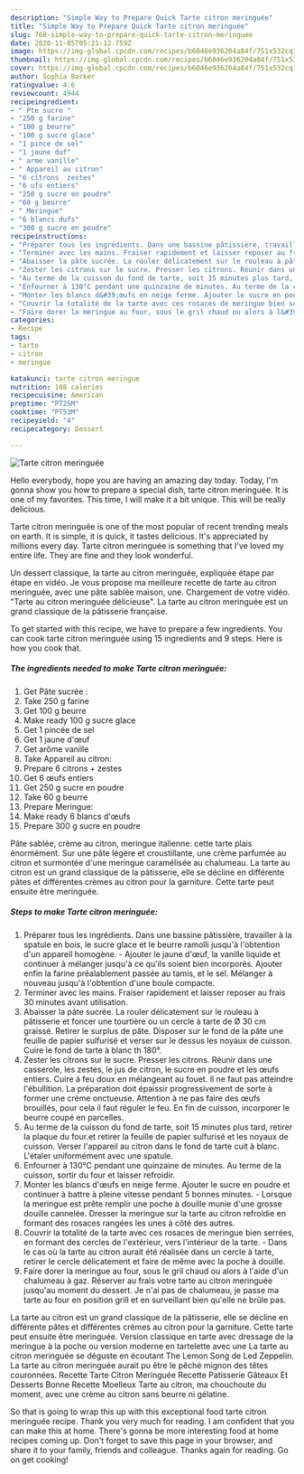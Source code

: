 ```yaml
---
description: "Simple Way to Prepare Quick Tarte citron meringuée"
title: "Simple Way to Prepare Quick Tarte citron meringuée"
slug: 768-simple-way-to-prepare-quick-tarte-citron-meringuee
date: 2020-11-05T05:21:12.759Z
image: https://img-global.cpcdn.com/recipes/b6046e936204a84f/751x532cq70/tarte-citron-meringuee-photo-principale-de-la-recette.jpg
thumbnail: https://img-global.cpcdn.com/recipes/b6046e936204a84f/751x532cq70/tarte-citron-meringuee-photo-principale-de-la-recette.jpg
cover: https://img-global.cpcdn.com/recipes/b6046e936204a84f/751x532cq70/tarte-citron-meringuee-photo-principale-de-la-recette.jpg
author: Sophia Barker
ratingvalue: 4.6
reviewcount: 4944
recipeingredient:
- " Pte sucre "
- "250 g farine"
- "100 g beurre"
- "100 g sucre glace"
- "1 pince de sel"
- "1 jaune duf"
- " arme vanille"
- " Appareil au citron"
- "6 citrons  zestes"
- "6 ufs entiers"
- "250 g sucre en poudre"
- "60 g beurre"
- " Meringue"
- "6 blancs dufs"
- "300 g sucre en poudre"
recipeinstructions:
- "Préparer tous les ingrédients. Dans une bassine pâtissière, travailler à la spatule en bois, le sucre glace et le beurre ramolli jusqu&#39;à l&#39;obtention d&#39;un appareil homogène. Ajouter le jaune d&#39;œuf, la vanille liquide et continuer à mélanger jusqu&#39;à ce qu&#39;ils soient bien incorporés. Ajouter enfin la farine préalablement passée au tamis, et le sel. Mélanger à nouveau jusqu&#39;à l&#39;obtention d&#39;une boule compacte."
- "Terminer avec les mains. Fraiser rapidement et laisser reposer au frais 30 minutes avant utilisation."
- "Abaisser la pâte sucrée. La rouler délicatement sur le rouleau à pâtisserie et foncer une tourtière ou un cercle à tarte de Ø 30 cm graissé. Retirer le surplus de pâte. Disposer sur le fond de la pâte une feuille de papier sulfurisé et verser sur le dessus les noyaux de cuisson. Cuire le fond de tarte à blanc th 180°."
- "Zester les citrons sur le sucre. Presser les citrons. Réunir dans une casserole, les zestes, le jus de citron, le sucre en poudre et les œufs entiers. Cuire à feu doux en mélangeant au fouet. Il ne faut pas atteindre l&#39;ébullition. La préparation doit épaissir progressivement de sorte à former une crème onctueuse. Attention à ne pas faire des œufs brouillés, pour cela il faut réguler le feu. En fin de cuisson, incorporer le beurre coupé en parcelles."
- "Au terme de la cuisson du fond de tarte, soit 15 minutes plus tard, retirer la plaque du four.et retirer la feuille de papier sulfurisé et les noyaux de cuisson. Verser l&#39;appareil au citron dans le fond de tarte cuit à blanc. L&#39;étaler uniformément avec une spatule."
- "Enfourner à 130°C pendant une quinzaine de minutes. Au terme de la cuisson, sortir du four et laisser refroidir."
- "Monter les blancs d&#39;œufs en neige ferme. Ajouter le sucre en poudre et continuer à battre à pleine vitesse pendant 5 bonnes minutes. Lorsque la meringue est prête remplir une poche à douille munie d&#39;une grosse douille cannelée. Dresser la meringue sur la tarte au citron refroidie en formant des rosaces rangées les unes à côté des autres."
- "Couvrir la totalité de la tarte avec ces rosaces de meringue bien serrées, en formant des cercles de l&#39;extérieur, vers l&#39;intérieur de la tarte. Dans le cas où la tarte au citron aurait été réalisée dans un cercle à tarte, retirer le cercle délicatement et faire de même avec la poche à douille."
- "Faire dorer la meringue au four, sous le gril chaud ou alors à l&#39;aide d&#39;un chalumeau à gaz. Réserver au frais votre tarte au citron meringuée jusqu&#39;au moment du dessert. Je n&#39;ai pas de chalumeau, je passe ma tarte au four en position grill et en surveillant bien qu&#39;elle ne brûle pas."
categories:
- Recipe
tags:
- tarte
- citron
- meringue

katakunci: tarte citron meringue 
nutrition: 108 calories
recipecuisine: American
preptime: "PT25M"
cooktime: "PT53M"
recipeyield: "4"
recipecategory: Dessert

---
```



![Tarte citron meringuée](https://img-global.cpcdn.com/recipes/b6046e936204a84f/751x532cq70/tarte-citron-meringuee-photo-principale-de-la-recette.jpg)

Hello everybody, hope you are having an amazing day today. Today, I'm gonna show you how to prepare a special dish, tarte citron meringuée. It is one of my favorites. This time, I will make it a bit unique. This will be really delicious.

Tarte citron meringuée is one of the most popular of recent trending meals on earth. It is simple, it is quick, it tastes delicious. It's appreciated by millions every day. Tarte citron meringuée is something that I've loved my entire life. They are fine and they look wonderful.

Un dessert classique, la tarte au citron meringuée, expliquée étape par étape en vidéo. Je vous propose ma meilleure recette de tarte au citron meringuée, avec une pâte sablée maison, une. Chargement de votre vidéo. &#34;Tarte au citron meringuée délicieuse&#34;. La tarte au citron meringuée est un grand classique de la pâtisserie française.


To get started with this recipe, we have to prepare a few ingredients. You can cook tarte citron meringuée using 15 ingredients and 9 steps. Here is how you cook that.

<!--inarticleads1-->

##### The ingredients needed to make Tarte citron meringuée:

1. Get  Pâte sucrée :
1. Take 250 g farine
1. Get 100 g beurre
1. Make ready 100 g sucre glace
1. Get 1 pincée de sel
1. Get 1 jaune d&#39;œuf
1. Get  arôme vanille
1. Take  Appareil au citron:
1. Prepare 6 citrons + zestes
1. Get 6 œufs entiers
1. Get 250 g sucre en poudre
1. Take 60 g beurre
1. Prepare  Meringue:
1. Make ready 6 blancs d&#39;œufs
1. Prepare 300 g sucre en poudre


Pâte sablée, crème au citron, meringue italienne: cette tarte plais énormément. Sur une pâte légère et croustillante, une crème parfumée au citron et surmontée d&#39;une meringue caramélisée au chalumeau. La tarte au citron est un grand classique de la pâtisserie, elle se décline en différente pâtes et différentes crèmes au citron pour la garniture. Cette tarte peut ensuite être meringuée. 

<!--inarticleads2-->

##### Steps to make Tarte citron meringuée:

1. Préparer tous les ingrédients. Dans une bassine pâtissière, travailler à la spatule en bois, le sucre glace et le beurre ramolli jusqu&#39;à l&#39;obtention d&#39;un appareil homogène. - Ajouter le jaune d&#39;œuf, la vanille liquide et continuer à mélanger jusqu&#39;à ce qu&#39;ils soient bien incorporés. Ajouter enfin la farine préalablement passée au tamis, et le sel. Mélanger à nouveau jusqu&#39;à l&#39;obtention d&#39;une boule compacte.
1. Terminer avec les mains. Fraiser rapidement et laisser reposer au frais 30 minutes avant utilisation.
1. Abaisser la pâte sucrée. La rouler délicatement sur le rouleau à pâtisserie et foncer une tourtière ou un cercle à tarte de Ø 30 cm graissé. Retirer le surplus de pâte. Disposer sur le fond de la pâte une feuille de papier sulfurisé et verser sur le dessus les noyaux de cuisson. Cuire le fond de tarte à blanc th 180°.
1. Zester les citrons sur le sucre. Presser les citrons. Réunir dans une casserole, les zestes, le jus de citron, le sucre en poudre et les œufs entiers. Cuire à feu doux en mélangeant au fouet. Il ne faut pas atteindre l&#39;ébullition. La préparation doit épaissir progressivement de sorte à former une crème onctueuse. Attention à ne pas faire des œufs brouillés, pour cela il faut réguler le feu. En fin de cuisson, incorporer le beurre coupé en parcelles.
1. Au terme de la cuisson du fond de tarte, soit 15 minutes plus tard, retirer la plaque du four.et retirer la feuille de papier sulfurisé et les noyaux de cuisson. Verser l&#39;appareil au citron dans le fond de tarte cuit à blanc. L&#39;étaler uniformément avec une spatule.
1. Enfourner à 130°C pendant une quinzaine de minutes. Au terme de la cuisson, sortir du four et laisser refroidir.
1. Monter les blancs d&#39;œufs en neige ferme. Ajouter le sucre en poudre et continuer à battre à pleine vitesse pendant 5 bonnes minutes. - Lorsque la meringue est prête remplir une poche à douille munie d&#39;une grosse douille cannelée. Dresser la meringue sur la tarte au citron refroidie en formant des rosaces rangées les unes à côté des autres.
1. Couvrir la totalité de la tarte avec ces rosaces de meringue bien serrées, en formant des cercles de l&#39;extérieur, vers l&#39;intérieur de la tarte. - Dans le cas où la tarte au citron aurait été réalisée dans un cercle à tarte, retirer le cercle délicatement et faire de même avec la poche à douille.
1. Faire dorer la meringue au four, sous le gril chaud ou alors à l&#39;aide d&#39;un chalumeau à gaz. Réserver au frais votre tarte au citron meringuée jusqu&#39;au moment du dessert. Je n&#39;ai pas de chalumeau, je passe ma tarte au four en position grill et en surveillant bien qu&#39;elle ne brûle pas.


La tarte au citron est un grand classique de la pâtisserie, elle se décline en différente pâtes et différentes crèmes au citron pour la garniture. Cette tarte peut ensuite être meringuée. Version classique en tarte avec dressage de la meringue à la poche ou version moderne en tartelette avec une La tarte au citron meringuée se déguste en écoutant The Lemon Song de Led Zeppelin. La tarte au citron meringuée aurait pu être le pêché mignon des têtes couronnées. Recette Tarte Citron Meringuée Recette Patisserie Gâteaux Et Desserts Bonne Recette Moelleux Tarte au citron, ma chouchoute du moment, avec une crème au citron sans beurre ni gélatine. 

So that is going to wrap this up with this exceptional food tarte citron meringuée recipe. Thank you very much for reading. I am confident that you can make this at home. There's gonna be more interesting food at home recipes coming up. Don't forget to save this page in your browser, and share it to your family, friends and colleague. Thanks again for reading. Go on get cooking!

